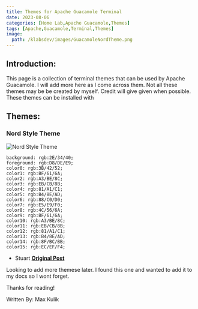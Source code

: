 ```yaml
---
title: Themes for Apache Guacamole Terminal
date: 2023-08-06
categories: [Home Lab,Apache Guacamole,Themes]
tags: [Apache,Guacamole,Terminal,Themes]
image:
  path: /klabsdev/images/GuacamoleNordTheme.png
---
```


## Introduction: 
This page is a collection of terminal themes that can be used by Apache Guacamole. I will add more here as I come across them. Not all these themes may be be created by myself. Credit will give given when possible. These themes can be installed with 

## Themes: 

### Nord Style Theme
![Nord Style Theme](/klabsdev/images/GuacamoleNordTheme.png)

```
background: rgb:2E/34/40;
foreground: rgb:D8/DE/E9;
color0: rgb:3B/42/52;
color1: rgb:BF/61/6A;
color2: rgb:A3/BE/8C;
color3: rgb:EB/CB/8B;
color4: rgb:81/A1/C1;
color5: rgb:B4/8E/AD;
color6: rgb:88/C0/D0;
color7: rgb:E5/E9/F0;
color8: rgb:4C/56/6A;
color9: rgb:BF/61/6A;
color10: rgb:A3/BE/8C;
color11: rgb:EB/CB/8B;
color12: rgb:81/A1/C1;
color13: rgb:B4/8E/AD;
color14: rgb:8F/BC/BB;
color15: rgb:EC/EF/F4;
```
- Stuart [**Original Post**](https://stuartm.com/2021/11/nord-theme-for-apache-guacamole-terminal/)

Looking to add more themese later. I found this one and wanted to add it to my docs so I wont forget. 

Thanks for reading!

Written By: Max Kulik
